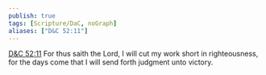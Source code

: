 ```yaml
---
publish: true
tags: [Scripture/DaC, noGraph]
aliases: ["D&C 52:11"]
---
```

[D&C 52:11](https://churchofjesuschrist.org/study/scriptures/dc-testament/dc/52?lang=eng&id=p11#p11) For thus saith the Lord, I will cut my work short in righteousness, for the days come that I will send forth judgment unto victory.
